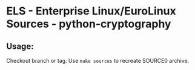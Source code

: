 # ELS - Enterprise Linux/EuroLinux Sources - python-cryptography
 
## Usage:
  Checkout branch or tag. Use `make sources` to recreate  SOURCE0 archive.
